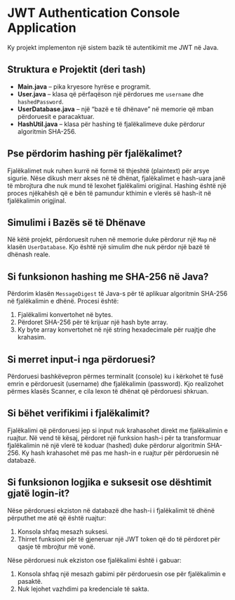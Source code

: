 # JWT Authentication Console Application

Ky projekt implementon një sistem bazik të autentikimit me JWT në Java.

## Struktura e Projektit (deri tash)

- **Main.java** – pika kryesore hyrëse e programit.
- **User.java** – klasa që përfaqëson një përdorues me `username` dhe `hashedPassword`.
- **UserDatabase.java** – një “bazë e të dhënave” në memorie që mban përdoruesit e paracaktuar.
- **HashUtil.java** – klasa për hashing të fjalëkalimeve duke përdorur algoritmin SHA-256.

## Pse përdorim hashing për fjalëkalimet?

Fjalëkalimet nuk ruhen kurrë në formë të thjeshtë (plaintext) për arsye sigurie. Nëse dikush merr akses në të dhënat, fjalëkalimet e hash-uara janë të mbrojtura dhe nuk mund të lexohet fjalëkalimi origjinal. Hashing është një proces njëkahësh që e bën të pamundur kthimin e vlerës së hash-it në fjalëkalimin origjinal.

## Simulimi i Bazës së të Dhënave

Në këtë projekt, përdoruesit ruhen në memorie duke përdorur një `Map` në klasën `UserDatabase`. Kjo është një simulim dhe nuk përdor një bazë të dhënash reale.

## Si funksionon hashing me SHA-256 në Java?

Përdorim klasën `MessageDigest` të Java-s për të aplikuar algoritmin SHA-256 në fjalëkalimin e dhënë. Procesi është:

1. Fjalëkalimi konvertohet në bytes.
2. Përdoret SHA-256 për të krijuar një hash byte array.
3. Ky byte array konvertohet në një string hexadecimale për ruajtje dhe krahasim.

## Si merret input-i nga përdoruesi?

Përdoruesi bashkëvepron përmes terminalit (console) ku i kërkohet të fusë emrin e përdoruesit (username) dhe fjalëkalimin (password). Kjo realizohet përmes klasës Scanner, e cila lexon të dhënat që përdoruesi shkruan.

## Si bëhet verifikimi i fjalëkalimit?

Fjalëkalimi që përdoruesi jep si input nuk krahasohet direkt me fjalëkalimin e ruajtur. Në vend të kësaj, përdoret një funksion hash-i për ta transformuar fjalëkalimin në një vlerë të koduar (hashed) duke përdorur algoritmin SHA-256. Ky hash krahasohet më pas me hash-in e ruajtur për përdoruesin në databazë.

## Si funksionon logjika e suksesit ose dështimit gjatë login-it?

Nëse përdoruesi ekziston në databazë dhe hash-i i fjalëkalimit të dhënë përputhet me atë që është ruajtur:

1. Konsola shfaq mesazh suksesi.
2. Thirret funksioni për të gjeneruar një JWT token që do të përdoret për qasje të mbrojtur më vonë.

Nëse përdoruesi nuk ekziston ose fjalëkalimi është i gabuar:

1. Konsola shfaq një mesazh gabimi për përdoruesin ose për fjalëkalimin e pasaktë.
2. Nuk lejohet vazhdimi pa kredenciale të sakta.

